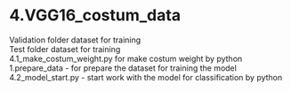 # 4.VGG16_costum_data
Validation folder dataset for training  
Test folder dataset for training  
4.1_make_costum_weight.py for make costum weight by python
1.prepare_data - for prepare the dataset for training the model  
4.2_model_start.py - start work with the model for classification by python  

